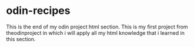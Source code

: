# odin-recipes
This is the end of my odin project html section.
This is my first project from theodinproject in which i will apply all my html knowledge that i learned in this section. 